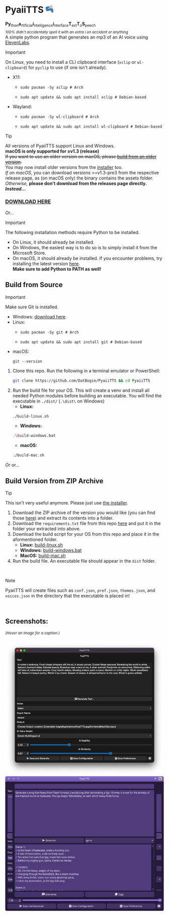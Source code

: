 # PyaiiTTS <img src="./.web-assets/PyaiiTTS-Logo.png" height="25px">
**Py**<sub>thon</sub>**a**<sub>rtificial</sub>**i**<sub>ntelligence</sub>**i**<sub>nterface</sub>**T**<sub>ext</sub>**T**<sub>o</sub>**S**<sub>peech</sub><br>_<sub>100% didn't accidentally spell it with an extra i on accident or anything</sub>_<br>
A simple python program that generates an mp3 of an AI voice using [ElevenLabs](https://elevenlabs.io).

> [!Important]
> On Linux, you need to install a CLI clipboard interface (`xclip` or `wl-clipboard`) for `pyclip` to use (if one isn't already).
> - X11:
>     - ```
>       sudo pacman -Sy xclip # Arch
>       ```
>     - ```
>       sudo apt update && sudo apt install xclip # Debian-based
>       ```
> - Wayland:
>     - ```
>       sudo pacman -Sy wl-clipboard # Arch
>       ```
>     - ```
>       sudo apt update && sudo apt install wl-clipboard # Debian-based
>       ```

> [!Tip]
All versions of PyaiiTTS support Linux and Windows.<br>
**macOS is only supported for ≥v1.3 (release)**<br>
~~If you want to use an older version on macOS, please [build from an older version](#build-version-from-zip-archive).~~<br>
You may now install older versions from the [installer](https://github.com/datbogie/pyaiitts-installer/releases/latest) too.<br>
_If on macOS_, you can download versions >=v1.3-pre3 from the respective release page, as (on macOS only) the binary contains the assets folder.<br>
*Otherwise,* **please don't download from the releases page directly. _Instead..._**
### [DOWNLOAD HERE](https://github.com/DatBogie/PyaiiTTS-Installer/releases/latest)

*Or...*

> [!Important]
> The following installation methods require Python to be installed.<br>
> - On Linux, it should already be installed.<br>
> - On Windows, the easiest way is to do so is to simply install it from the Microsoft Store.<br>
> - On macOS, it should already be installed. If you encounter problems, try installing the latest version [here](https://www.python.org/downloads/).<br>
> **Make sure to add Python to PATH as well!**

## Build from Source
> [!Important]
> Make sure Git is installed.<br>
> - Windows: [download here](https://gitforwindows.org).
> - Linux:
>     - ```
>       sudo pacman -Sy git # Arch
>       ```
>     - ```
>       sudo apt update && sudo apt install git # Debian-based
>       ```
> - macOS:
>   ```
>   git --version
>   ```

1. Clone this repo.
    Run the following in a terminal emulator or PowerShell:
    ```sh
   git clone https://github.com/DatBogie/PyaiiTTS && cd PyaiiTTS
    ```
3. Run the build file for your OS.
    This will create a venv and install all needed Python modules before building an executable.
    You will find the executable in `./dist/` (`.\dist\` on Windows)
    - **Linux:**
    ```sh
    ./build-linux.sh
    ```
    - **Windows:**
    ```sh
    .\build-windows.bat
    ```
    - **macOS:**
    ```sh
    ./build-mac.sh
    ```

*Or or...*

## Build Version from ZIP Archive
> [!Tip]
This isn't very useful anymore. Please just use [the installer](https://github.com/DatBogie/PyaiiTTS-Installer/releases).

1. Download the ZIP archive of the version you would like (you can find those [here](https://github.com/DatBogie/PyaiiTTS/releases)) and extract its contents into a folder.
2. Download the `requirements.txt` file from this repo [here](requirements.txt) and put it in the folder your extracted into above.
3. Download the build script for your OS from this repo and place it in the aformentioned folder.
    - **Linux:** [build-linux.sh](build-linux.sh)
    - **Windows:** [build-windows.bat](build-windows.bat)
    - **MacOS:** [build-mac.sh](build-mac.sh)
4. Run the build file. An executable file should appear in the `dist` folder.

&nbsp;
> [!Note]
PyaiiTTS will create files such as `conf.json`, `pref.json`, `themes.json`, and `voices.json` in the directory that the executable is placed in!

&nbsp;
## Screenshots:
<sup>_(Hover an image for a caption.)_</sup>

<span title="PyaiiTTS v1.3 (release) running on macOS Ventura.\nmacOS widgets and system theme are in use.">![PyaiiTTS v1.3 on macOS w/ default widgets/theme](./.web-assets/macOS.png)</span>
<span title="PyaiiTTS v1.3 (release) running on Linux with KDE Plasma 6.2. Fusion widgets and custom 'Crocus Purple' theme are in use.">![PyaiiTTS v1.3 on Linux w/ default widgets & custom theme](./.web-assets/Linux.png)</span>
